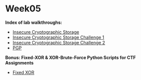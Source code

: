 # Week05
**Index of lab walkthroughs:**

* [Insecure Cryptographic Storage]
* [Insecure Cryptographic Storage Challenge 1]
* [Insecure Cryptographic Storage Challenge 2]
* [PGP]

**Bonus: Fixed-XOR & XOR-Brute-Force Python Scripts for CTF Assignments**

* [Fixed XOR]

[Insecure Cryptographic Storage]: https://github.com/colton-gabertan/SecurityShepherdLabs/blob/Insecure-Cryptographic-Storage/README.md
[Insecure Cryptographic Storage Challenge 1]: https://github.com/colton-gabertan/SecurityShepherdLabs/blob/Insecure-Cryptographic-Storage-1/README.md
[Insecure Cryptographic Storage Challenge 2]: https://github.com/colton-gabertan/SecurityShepherdLabs/blob/Insecure-Cryptographic-Storage-2/README.md
[PGP]: https://github.com/colton-gabertan/SecurityShepherdLabs/blob/PGP/README.md
[Fixed XOR]: https://github.com/colton-gabertan/SecurityShepherdLabs/blob/Fixed-XOR/README.md
